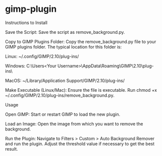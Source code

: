 # gimp-plugin
Instructions to Install

Save the Script: Save the script as remove_background.py.

Copy to GIMP Plugins Folder: Copy the remove_background.py file to your GIMP plugins folder. The typical location for this folder is:

Linux: ~/.config/GIMP/2.10/plug-ins/

Windows: C:\Users\<Your Username>\AppData\Roaming\GIMP\2.10\plug-ins\

MacOS: ~/Library/Application Support/GIMP/2.10/plug-ins/

Make Executable (Linux/Mac): Ensure the file is executable. Run chmod +x ~/.config/GIMP/2.10/plug-ins/remove_background.py.

Usage

Open GIMP: Start or restart GIMP to load the new plugin.

Load an Image: Open the image from which you want to remove the background.

Run the Plugin: Navigate to Filters > Custom > Auto Background Remover and run the plugin. Adjust the threshold value if necessary to get the best result.
